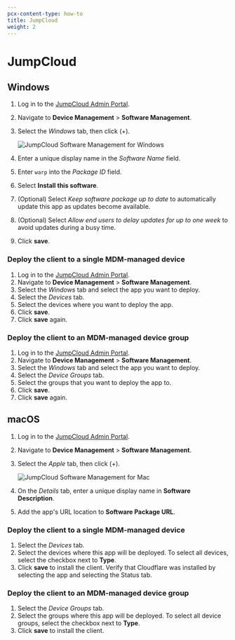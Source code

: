 ```yaml
---
pcx-content-type: how-to
title: JumpCloud
weight: 2
---
```


# JumpCloud

## Windows

1.  Log in to the [JumpCloud Admin Portal](https://console.jumpcloud.com).

2.  Navigate to **Device Management** > **Software Management**.

3.  Select the *Windows* tab, then click (+).

    ![JumpCloud Software Management for Windows](/cloudflare-one/static/documentation/connections/jumpcloud.png)

4.  Enter a unique display name in the *Software Name* field.

5.  Enter `warp` into the *Package ID* field.

6.  Select **Install this software**.

7.  (Optional) Select *Keep software package up to date* to automatically update this app as updates become available.

8.  (Optional) Select *Allow end users to delay updates for up to one week* to avoid updates during a busy time.

9.  Click **save**.

### Deploy the client to a single MDM-managed device

1.  Log in to the [JumpCloud Admin Portal](https://console.jumpcloud.com).
2.  Navigate to **Device Management** > **Software Management**.
3.  Select the *Windows* tab and select the app you want to deploy.
4.  Select the *Devices* tab.
5.  Select the devices where you want to deploy the app.
6.  Click **save**.
7.  Click **save** again.

### Deploy the client to an MDM-managed device group

1.  Log in to the [JumpCloud Admin Portal](https://console.jumpcloud.com).
2.  Navigate to **Device Management** > **Software Management**.
3.  Select the *Windows* tab and select the app you want to deploy.
4.  Select the *Device Groups* tab.
5.  Select the groups that you want to deploy the app to.
6.  Click **save**.
7.  Click **save** again.

## macOS

1.  Log in to the [JumpCloud Admin Portal](https://console.jumpcloud.com).

2.  Navigate to **Device Management** > **Software Management**.

3.  Select the *Apple* tab, then click (+).

    ![JumpCloud Software Management for Mac](/cloudflare-one/static/documentation/connections/jumpcloud.png)

4.  On the *Details* tab, enter a unique display name in **Software Description**.

5.  Add the app's URL location to **Software Package URL**.

### Deploy the client to a single MDM-managed device

1.  Select the *Devices* tab.
2.  Select the devices where this app will be deployed. To select all devices, select the checkbox next to **Type**.
3.  Click **save** to install the client.
    Verify that Cloudflare was installed by selecting the app and selecting the Status tab.

### Deploy the client to an MDM-managed device group

1.  Select the *Device Groups* tab.
2.  Select the groups where this app will be deployed. To select all device groups, select the checkbox next to **Type**.
3.  Click **save** to install the client.
